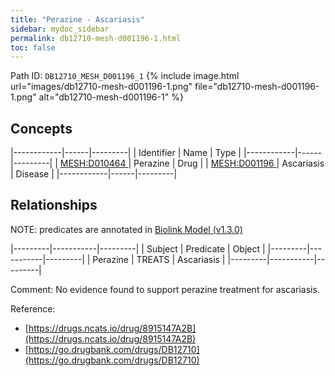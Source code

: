 ```yaml
---
title: "Perazine - Ascariasis"
sidebar: mydoc_sidebar
permalink: db12710-mesh-d001196-1.html
toc: false 
---
```



Path ID: `DB12710_MESH_D001196_1`
{% include image.html url="images/db12710-mesh-d001196-1.png" file="db12710-mesh-d001196-1.png" alt="db12710-mesh-d001196-1" %}

## Concepts

|------------|------|---------|
| Identifier | Name | Type    |
|------------|------|---------|
| <a href="https://identifiers.org/MESH:D010464">MESH:D010464 </a> | Perazine | Drug |
| <a href="https://identifiers.org/MESH:D001196">MESH:D001196 </a> | Ascariasis | Disease |
|------------|------|---------|

## Relationships


NOTE: predicates are annotated in <a href="https://github.com/biolink/biolink-model/releases/tag/v1.3.0">Biolink Model (v1.3.0)</a>

|---------|-----------|---------|
| Subject | Predicate | Object  |
|---------|-----------|---------|
| Perazine | TREATS | Ascariasis |
|---------|-----------|---------|

Comment: No evidence found to support perazine treatment for ascariasis.

Reference: 
  - [https://drugs.ncats.io/drug/8915147A2B](https://drugs.ncats.io/drug/8915147A2B)
  - [https://go.drugbank.com/drugs/DB12710](https://go.drugbank.com/drugs/DB12710)
